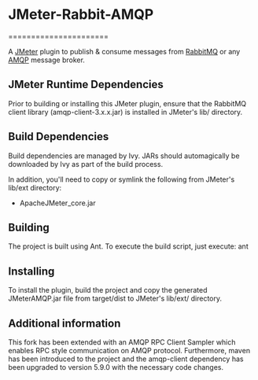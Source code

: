 # JMeter-Rabbit-AMQP #
======================

A [JMeter](http://jmeter.apache.org/) plugin to publish & consume messages from [RabbitMQ](http://www.rabbitmq.com/) or any [AMQP](http://www.amqp.org/) message broker.


JMeter Runtime Dependencies
---------------------------

Prior to building or installing this JMeter plugin, ensure that the RabbitMQ client library (amqp-client-3.x.x.jar) is installed in JMeter's lib/ directory.


Build Dependencies
------------------

Build dependencies are managed by Ivy. JARs should automagically be downloaded by Ivy as part of the build process.

In addition, you'll need to copy or symlink the following from JMeter's lib/ext directory:
* ApacheJMeter_core.jar


Building
--------

The project is built using Ant. To execute the build script, just execute:
    ant


Installing
----------

To install the plugin, build the project and copy the generated JMeterAMQP.jar file from target/dist to JMeter's lib/ext/ directory.

Additional information
----------------------

This fork has been extended with an AMQP RPC Client Sampler which enables RPC style communication on AMQP protocol. 
Furthermore, maven has been introduced to the project and the amqp-client dependency has been upgraded to version 5.9.0 with the necessary code changes.
